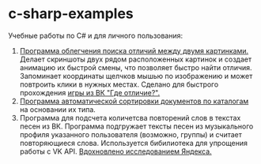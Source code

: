 # c-sharp-examples
Учебные работы по C# и для личного пользования:
1. <a href="" target="_blank">Программа облегчения поиска отличий между двумя картинками.</a> Делает скриншоты двух рядом расположенных картинок и создает анимацию их быстрой смены, что позволяет быстро найти отличия. Запоминает координаты щелчков мышью по изображению и может повтроить клики в нужных местах. Сделано для быстрого прохождения <a href="https://vk.com/app6117747" target="_blank">игры из ВК "Где отличие?".</a>
2. <a href="" target="_blank">Программа автоматической сортировки документов по каталогам</a> на основании их типа.
3. Программа для подсчета количетсва повторений слов в текстах песен из ВК. Программа подгружает тексты песен из музыкального профиля указанного пользователя (возможно, группы) и считает повторяющиеся слова. Используется бибилиотека для упрощения работы с VK API. <a href="https://yandex.ru/company/researches/2018/rap" target="_blank">Вдохновлено исследованием Яндекса.</a>